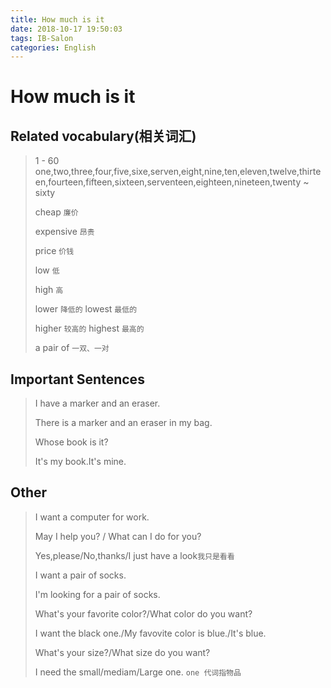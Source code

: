 ```yaml
---
title: How much is it
date: 2018-10-17 19:50:03
tags: IB-Salon
categories: English
---
```


# How much is it


## Related vocabulary(相关词汇)

>  1 - 60 one,two,three,four,five,sixe,serven,eight,nine,ten,eleven,twelve,thirteen,fourteen,fifteen,sixteen,serventeen,eighteen,nineteen,twenty ~ sixty
> 
>  cheap `廉价`
> 
>  expensive `昂贵`
> 
>  price `价钱`
> 
>  low `低`
> 
>  high `高`
> 
>  lower `降低的`  lowest `最低的`
> 
>  higher `较高的` highest `最高的`
> 
> a pair of `一双、一对`

## Important Sentences

> I have a marker and an eraser.
> 
> There is a marker and an eraser in my bag.
> 
> Whose book is it?
> 
> It's my book.It's mine.


## Other

> I want a computer for work.
> 
> May I help you? / What can I do for you?
> 
> Yes,please/No,thanks/I just have a  look`我只是看看`
> 
> I want a pair of socks.
> 
> I'm looking for a pair of socks.
> 
> What's  your favorite color?/What color do you want?
> 
> I want the black one./My favovite color is blue./It's blue.
> 
> What's your size?/What size do you want?
> 
> I need the small/mediam/Large one. `one 代词指物品`